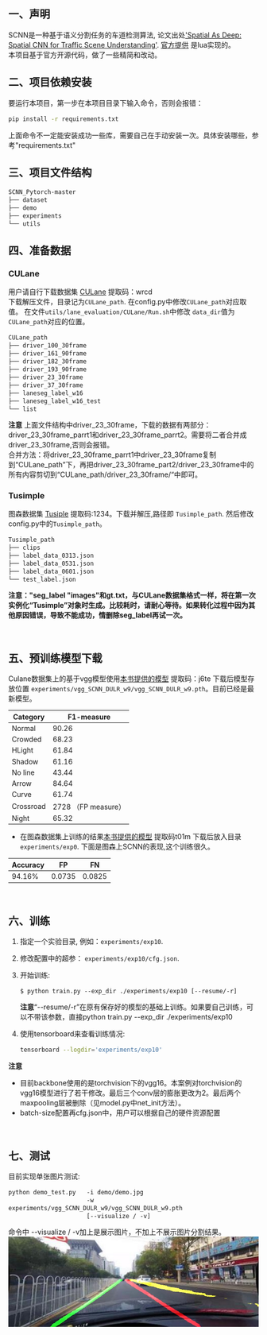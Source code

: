 ## 一、声明
SCNN是一种基于语义分割任务的车道检测算法, 论文出处['Spatial As Deep: Spatial CNN for Traffic Scene Understanding'](https://arxiv.org/abs/1712.06080). [官方提供](https://github.com/XingangPan/SCNN) 是lua实现的。<br/>
本项目基于官方开源代码，做了一些精简和改动。

## 二、项目依赖安装
要运行本项目，第一步在本项目目录下输入命令，否则会报错：
```bash
pip install -r requirements.txt
```
上面命令不一定能安装成功一些库，需要自己在手动安装一次。具体安装哪些，参考"requirements.txt"
## 三、项目文件结构
```
SCNN_Pytorch-master
├── dataset
├── demo
├── experiments
└── utils
```
## 四、准备数据
### CULane
用户请自行下载数据集 [CULane](https://pan.baidu.com/s/1POTkcuV7roGq2_0gm9Ib8A) 提取码：wrcd
<br/>
下载解压文件，目录记为`CULane_path`. 在config.py中修改`CULane_path`对应取值。 在文件`utils/lane_evaluation/CULane/Run.sh`中修改 `data_dir`值为`CULane_path`对应的位置。
```
CULane_path
├── driver_100_30frame
├── driver_161_90frame
├── driver_182_30frame
├── driver_193_90frame
├── driver_23_30frame
├── driver_37_30frame
├── laneseg_label_w16
├── laneseg_label_w16_test
└── list
```
 **注意**
 上面文件结构中driver_23_30frame，下载的数据有两部分：driver_23_30frame_parrt1和driver_23_30frame_parrt2。需要将二者合并成driver_23_30frame,否则会报错。<br/>
合并方法：将driver_23_30frame_parrt1中driver_23_30frame复制到“CULane_path”下，再把driver_23_30frame_part2/driver_23_30frame中的所有内容剪切到“CULane_path/driver_23_30frame/“中即可。


### Tusimple
图森数据集 [Tusiple](https://pan.baidu.com/s/1VV-S8EJ3Z86WVQVS3qEkNA) 提取码:1234。下载并解压,路径即 `Tusimple_path`. 然后修改config.py中的`Tusimple_path`。
```
Tusimple_path
├── clips
├── label_data_0313.json
├── label_data_0531.json
├── label_data_0601.json
└── test_label.json
```
**注意："seg_label "images"和gt.txt，与CULane数据集格式一样，将在第一次实例化“Tusimple”对象时生成。比较耗时，请耐心等待。如果转化过程中因为其他原因错误，导致不能成功，情删除seg_label再试一次。**


<br/>

## 五、预训练模型下载


Culane数据集上的基于vgg模型使用[本书提供的模型](https://pan.baidu.com/s/1sBAxvm6I8o-cmhcneCmrWA) 
提取码：j6te
下载后模型存放位置 `experiments/vgg_SCNN_DULR_w9/vgg_SCNN_DULR_w9.pth`。目前已经是最新模型。

| Category  | F1-measure          |
| --------- | ------------------- |
| Normal    | 90.26               |
| Crowded   | 68.23               |
| HLight    | 61.84                |
| Shadow    | 61.16               |
| No line   | 43.44               |
| Arrow     | 84.64               |
| Curve     | 61.74               |
| Crossroad | 2728 （FP measure） |
| Night     | 65.32               |


* 在图森数据集上训练的结果[本书提供的模型](https://pan.baidu.com/s/1idK9IqfuagjaOnPq98aThA) 提取码t01m 下载后放入目录`experiments/exp0`.
下面是图森上SCNN的表现,这个训练很久。
  
| Accuracy | FP   | FN   |
| -------- | ---- | ---- |
| 94.16%   |0.0735|0.0825|


<br/>

## 六、训练 

1. 指定一个实验目录, 例如：`experiments/exp10`. 

2. 修改配置中的超参： `experiments/exp10/cfg.json`.

3. 开始训练:

   ```shell
   $ python train.py --exp_dir ./experiments/exp10 [--resume/-r]
   ```
   **注意**“--resume/-r”在原有保存好的模型的基础上训练。如果要自己训练，可以不带该参数，直接python train.py --exp_dir ./experiments/exp10

4. 使用tensorboard来查看训练情况:

   ```bash
   tensorboard --logdir='experiments/exp10'
   ```

**注意**

- 目前backbone使用的是torchvision下的vgg16。本案例对torchvision的vgg16模型进行了若干修改。最后三个conv层的膨胀更改为2。最后两个maxpooling层被删除（见model.py中net_init方法）。
- batch-size配置再cfg.json中，用户可以根据自己的硬件资源配置
<br/>

## 七、测试

目前实现单张图片测试:

```shell
python demo_test.py   -i demo/demo.jpg 
                      -w experiments/vgg_SCNN_DULR_w9/vgg_SCNN_DULR_w9.pth 
                      [--visualize / -v]
```
命令中 --visualize / -v加上是展示图片，不加上不展示图片分割结果。
![](demo/demo_result.jpg "demo_result")
<br/>
